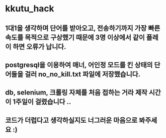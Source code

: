 # kkutu_hack

## 1대1을 생각하며 단어를 받아오고, 전송하기까지 가장 빠른 속도를 목적으로 구상했기 때문에 3명 이상에서 같이 플레이 하면 오류가 납니다.
## postgresql을 이용하여 매너, 어인정 모드를 킨 상태의 단어들을 걸러 no_no_kill.txt 파일에 저장했습니다.


## db, selenium, 크롤링 자체를 처음 접하는 거라 제작 시간이 1주일이 걸렸습니다 ..
## 코드가 더럽다고 생각하실지도 너그러운 마음으로 봐주세요 :)
